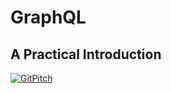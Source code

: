 # GraphQL
## A Practical Introduction
[![GitPitch](https://gitpitch.com/assets/badge.svg)](https://gitpitch.com/johnpaulada/graphql-slides/master?grs=github&t=night)
